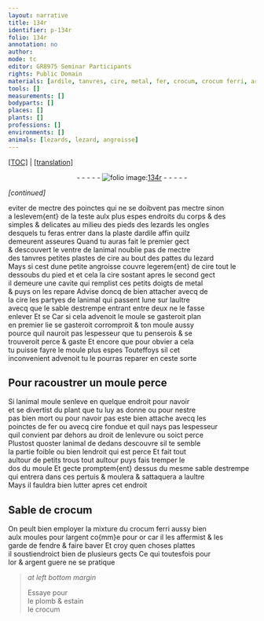 ```yaml
---
layout: narrative
title: 134r
identifier: p-134r
folio: 134r
annotation: no
author:
mode: tc
editor: GR8975 Seminar Participants
rights: Public Domain
materials: [ardile, tanvres, cire, metal, fer, crocum, crocum ferri, argent, or, plomb, estain]
tools: []
measurements: []
bodyparts: []
places: []
plants: []
professions: []
environments: []
animals: [lezards, lezard, angroisse]
---
```


<p><a href="{{ site.baseurl }}/diplomatic/">[TOC]</a> | <a href="{{ site.baseurl }}/texts/p-134r_tl/">[translation]</a></p><div class="folio" align="center">- - - - - <a href="http://gallica.bnf.fr/ark:/12148/btv1b10500001g/f273.image" target="_blank"><img src="https://cu-mkp.github.io/2017-workshop-edition/assets/photo-icon.png" alt="folio image: " style="display:inline-block; margin-bottom:-3px;"/>134r</a> - - - - - </div>   
 
*[continued]*
  
 eviter de mectre des poinctes qui ne se doibvent pas mectre sinon<br/> a leslevem{ent} de la teste aulx plus espes endroits du corps & des<br/> simples & delicates au milieu des pieds des <span class="al">lezards</span> les ongles<br/> desquels tu feras entrer dans la plaste d<span class="m">ardile</span> affin quilz<br/> demeurent asseures Quand tu auras fait le premier gect<br/> & descouvert le ventre de lanimal noublie pas de mectre<br/> des <span class="m">tanvres</span> petit<span class="del">es</span> plastes de <span class="m">cire</span> au bout des pattes du <span class="al">lezard</span><br/> Mays si cest dune petite <span class="al">angroisse</span> couvre legerem{ent} de <span class="m">cire</span> tout le<br/> dessoubs du pied <span class="del">et</span> et <span class="del">cela</span> la <span class="m">cire</span> sostant apres le second gect<br/> il demeure une cavite qui remplist ces petits doigts de <span class="m">metal</span><br/> & puys on les repare Advise doncq de bien attacher avecq de<br/> la <span class="m">cire</span> les partyes de lanimal qui passent lune sur laultre<br/> avecq que le sable destrempe entrant entre deux ne le fasse<br/> enlever <span class="del">Et se</span> Car si cela advenoit le <span class="del">moule se gasteroit</span> plan<br/> <span class="del">en premier lie</span> se <span class="del">gasteroit</span> corromproit & ton moule aussy<br/> pource quil nauroit pas lespesseur que tu penserois & se<br/> trouveroit perce & gaste Et encore que pour obvier a cela<br/> tu puisse fayre le moule plus espes Touteffoys si<span class="del">l</span> cet<br/> inconvenient advenoit tu le pourras reparer en ceste sorte
 
 
  

## Pour racoustrer un moule perce

 
 Si lanimal moule senleve en quelque endroit <span class="del">pour navoir</span><br/> et se divertist du plant que tu luy as donne ou pour nestre<br/> pas bien mort ou pour navoir pas este bien attache avecq les<br/> poinctes de <span class="m">fer</span> ou avecq <span class="m">cire</span> fondue et quil nays pas lespesseur<br/> quil convient par dehors au droit de lenlevure ou soict perce<br/> Plustost quoster lanimal de dedans descouvre sil te semble<br/> la partie foible ou bien lendroit qui est perce Et fait tout<br/> aultour de petits trous tout aultour puys fais tremper le<br/> dos du moule Et gecte promptem{ent} dessus du <span class="add">mesme</span> sable destrempe<br/> qui entrera dans ces pertuis & moulera & sattaquera a laultre<br/> Mays il fauldra bien lutter apres cet endroit
 
 
  

## Sable de <span class="m">crocum</span>

 
 On peult bien employer la mixture du <span class="m">crocum ferri</span> aussy bien<br/> aulx moules pour l<span class="m">argent</span> co{mm}e pour <span class="m">or</span> car il les affermist & les<br/> garde de fendre & faire baver Et croy quen choses plattes<br/> il soustiendroict <span class="del">bien de</span> plusieurs gects Ce qui toutesfois pour<br/> l<span class="m">or</span> & <span class="m">argent</span> guere ne se pratique
 
> *at left bottom margin*
> 
> 
>   Essaye pour <br/> le <span class="m">plomb</span> & <span class="m">estain</span><br/> le <span class="m">crocum</span>
 
